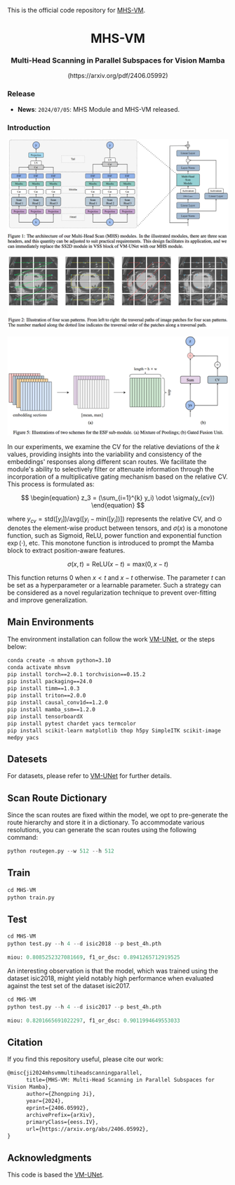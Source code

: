 This is the official code repository for [MHS-VM](https://arxiv.org/pdf/2406.05992).

<div align="center">
<h1> MHS-VM </h1>
<h3> Multi-Head Scanning in Parallel Subspaces for Vision Mamba </h3>
(https://arxiv.org/pdf/2406.05992)
</div>

### Release

- **News**: `2024/07/05`: MHS Module and MHS-VM released.

### Introduction

![module](https://github.com/PixDeep/MHS-VM/blob/main/assets/Figure-1.png)



![Scan Patterns](https://github.com/PixDeep/MHS-VM/blob/main/assets/Figure-2.png)


![Embedding Section Fusion](https://github.com/PixDeep/MHS-VM/blob/main/assets/Figure-5.png)

In our experiments, we examine the CV for the relative deviations of the $k$ values, providing insights into the variability and consistency of the embeddings' responses along different scan routes. We facilitate the module's ability to selectively filter or attenuate information through the incorporation of a multiplicative gating mechanism based on the relative CV. This process is formulated as:

$$
\begin{equation}
z_3 = (\sum_{i=1}^{k} y_i) \odot \sigma(y_{cv})
\end{equation}
$$

where $y_{cv} = \text{std}([y_i]) / \text{avg}([y_i-\text{min}([y_i])])$ represents the relative CV, and $\odot$ denotes the element-wise product between tensors, and $\sigma(x)$ is a monotone function, such as Sigmoid, ReLU, power function and exponential function $\exp(\cdot)$, etc. This monotone function is introduced to prompt the Mamba block to extract position-aware features. 

$$
\begin{equation}\label{eqn:cvscaling}
\sigma(x, t) = \text{ReLU}(x-t) = \text{max}(0, x-t)
\end{equation}
$$

This function returns $0$ when $x < t$ and $x-t$ otherwise. The parameter $t$ can be set as a hyperparameter or a learnable parameter. Such a strategy can be considered as a novel regularization technique to prevent over-fitting and improve generalization. 

## Main Environments

The environment installation can follow the work [VM-UNet](https://github.com/JCruan519/VM-UNet), or the steps below:

```shell
conda create -n mhsvm python=3.10
conda activate mhsvm
pip install torch==2.0.1 torchvision==0.15.2
pip install packaging==24.0
pip install timm==1.0.3
pip install triton==2.0.0
pip install causal_conv1d==1.2.0 
pip install mamba_ssm==1.2.0
pip install tensorboardX  
pip install pytest chardet yacs termcolor
pip install scikit-learn matplotlib thop h5py SimpleITK scikit-image medpy yacs
```

## Datesets

For datasets, please refer to [VM-UNet](https://github.com/JCruan519/VM-UNet) for further details.

## Scan Route Dictionary

Since the scan routes are fixed within the model, we opt to pre-generate the route hierarchy and store it in a dictionary. To accommodate various resolutions, you can generate the scan routes using the following command:

```python
python routegen.py --w 512 --h 512
```

## Train

```python
cd MHS-VM
python train.py
```

## Test

```python
cd MHS-VM
python test.py --h 4 --d isic2018 --p best_4h.pth
```

```python
miou: 0.8085252327081669, f1_or_dsc: 0.8941265712919525
```

An interesting observation is that the model, which was trained using the dataset isic2018, might yield notably high performance when evaluated against the test set of the dataset isic2017.

```python
cd MHS-VM
python test.py --h 4 --d isic2017 --p best_4h.pth
```

```python
miou: 0.8201665691022297, f1_or_dsc: 0.9011994649553033
```

## Citation

If you find this repository useful, please cite our work: 

```
@misc{ji2024mhsvmmultiheadscanningparallel,
      title={MHS-VM: Multi-Head Scanning in Parallel Subspaces for Vision Mamba}, 
      author={Zhongping Ji},
      year={2024},
      eprint={2406.05992},
      archivePrefix={arXiv},
      primaryClass={eess.IV},
      url={https://arxiv.org/abs/2406.05992}, 
}
```

## Acknowledgments

This code is based the [VM-UNet](https://arxiv.org/abs/2402.02491).
